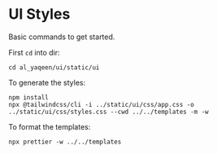 # UI Styles

Basic commands to get started.

First `cd` into dir:

```console
cd al_yaqeen/ui/static/ui
```

To generate the styles:

```console
npm install
npx @tailwindcss/cli -i ../static/ui/css/app.css -o ../static/ui/css/styles.css --cwd ../../templates -m -w
```

To format the templates:

```console
npx prettier -w ../../templates
```
